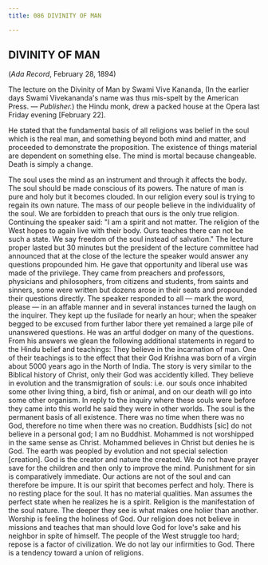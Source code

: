 ```yaml
---
title: 086 DIVINITY OF MAN

---
```

  

## DIVINITY OF MAN

(*Ada Record*, February 28, 1894)

The lecture on the Divinity of Man by Swami Vive Kananda, (In the
earlier days Swami Vivekananda's name was thus mis-spelt by the American
Press. — *Publisher.*) the Hindu monk, drew a packed house at the Opera
last Friday evening \[February 22\].

He stated that the fundamental basis of all religions was belief in the
soul which is the real man, and something beyond both mind and matter,
and proceeded to demonstrate the proposition. The existence of things
material are dependent on something else. The mind is mortal because
changeable. Death is simply a change.

The soul uses the mind as an instrument and through it affects the body.
The soul should be made conscious of its powers. The nature of man is
pure and holy but it becomes clouded. In our religion every soul is
trying to regain its own nature. The mass of our people believe in the
individuality of the soul. We are forbidden to preach that ours is the
only true religion. Continuing the speaker said: "I am a spirit and not
matter. The religion of the West hopes to again live with their body.
Ours teaches there can not be such a state. We say freedom of the soul
instead of salvation." The lecture proper lasted but 30 minutes but the
president of the lecture committee had announced that at the close of
the lecture the speaker would answer any questions propounded him. He
gave that opportunity and liberal use was made of the privilege. They
came from preachers and professors, physicians and philosophers, from
citizens and students, from saints and sinners, some were written but
dozens arose in their seats and propounded their questions directly. The
speaker responded to all — mark the word, please — in an affable manner
and in several instances turned the laugh on the inquirer. They kept up
the fusilade for nearly an hour; when the speaker begged to be excused
from further labor there yet remained a large pile of unanswered
questions. He was an artful dodger on many of the questions. From his
answers we glean the following additional statements in regard to the
Hindu belief and teachings: They believe in the incarnation of man. One
of their teachings is to the effect that their God Krishna was born of a
virgin about 5000 years ago in the North of India. The story is very
similar to the Biblical history of Christ, only their God was accidently
killed. They believe in evolution and the transmigration of souls: i.e.
our souls once inhabited some other living thing, a bird, fish or
animal, and on our death will go into some other organism. In reply to
the inquiry where these souls were before they came into this world he
said they were in other worlds. The soul is the permanent basis of all
existence. There was no time when there was no God, therefore no time
when there was no creation. Buddhists \[sic\] do not believe in a
personal god; I am no Buddhist. Mohammed is not worshipped in the same
sense as Christ. Mohammed believes in Christ but denies he is God. The
earth was peopled by evolution and not special selection \[creation\].
God is the creator and nature the created. We do not have prayer save
for the children and then only to improve the mind. Punishment for sin
is comparatively immediate. Our actions are not of the soul and can
therefore be impure. It is our spirit that becomes perfect and holy.
There is no resting place for the soul. It has no material qualities.
Man assumes the perfect state when he realizes he is a spirit. Religion
is the manifestation of the soul nature. The deeper they see is what
makes one holier than another. Worship is feeling the holiness of God.
Our religion does not believe in missions and teaches that man should
love God for love's sake and his neighbor in spite of himself. The
people of the West struggle too hard; repose is a factor of
civilization. We do not lay our infirmities to God. There is a tendency
toward a union of religions.